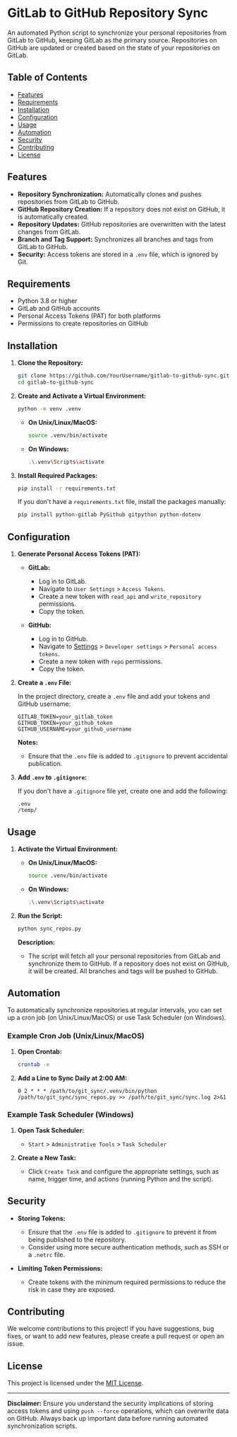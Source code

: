 # GitLab to GitHub Repository Sync

An automated Python script to synchronize your personal repositories from GitLab to GitHub, keeping GitLab as the primary source. Repositories on GitHub are updated or created based on the state of your repositories on GitLab.

## Table of Contents

- [Features](#features)
- [Requirements](#requirements)
- [Installation](#installation)
- [Configuration](#configuration)
- [Usage](#usage)
- [Automation](#automation)
- [Security](#security)
- [Contributing](#contributing)
- [License](#license)

## Features

- **Repository Synchronization:** Automatically clones and pushes repositories from GitLab to GitHub.
- **GitHub Repository Creation:** If a repository does not exist on GitHub, it is automatically created.
- **Repository Updates:** GitHub repositories are overwritten with the latest changes from GitLab.
- **Branch and Tag Support:** Synchronizes all branches and tags from GitLab to GitHub.
- **Security:** Access tokens are stored in a `.env` file, which is ignored by Git.

## Requirements

- Python 3.8 or higher
- GitLab and GitHub accounts
- Personal Access Tokens (PAT) for both platforms
- Permissions to create repositories on GitHub

## Installation

1. **Clone the Repository:**

    ```bash
    git clone https://github.com/YourUsername/gitlab-to-github-sync.git
    cd gitlab-to-github-sync
    ```

2. **Create and Activate a Virtual Environment:**

    ```bash
    python -m venv .venv
    ```

    - **On Unix/Linux/MacOS:**

      ```bash
      source .venv/bin/activate
      ```

    - **On Windows:**

      ```bash
      .\.venv\Scripts\activate
      ```

3. **Install Required Packages:**

    ```bash
    pip install -r requirements.txt
    ```

    If you don't have a `requirements.txt` file, install the packages manually:

    ```bash
    pip install python-gitlab PyGithub gitpython python-dotenv
    ```

## Configuration

1. **Generate Personal Access Tokens (PAT):**

    - **GitLab:**
      - Log in to GitLab.
      - Navigate to `User Settings` > `Access Tokens`.
      - Create a new token with `read_api` and `write_repository` permissions.
      - Copy the token.

    - **GitHub:**
      - Log in to GitHub.
      - Navigate to [Settings](https://github.com/settings/tokens) > `Developer settings` > `Personal access tokens`.
      - Create a new token with `repo` permissions.
      - Copy the token.

2. **Create a `.env` File:**

    In the project directory, create a `.env` file and add your tokens and GitHub username:

    ```env
    GITLAB_TOKEN=your_gitlab_token
    GITHUB_TOKEN=your_github_token
    GITHUB_USERNAME=your_github_username
    ```

    **Notes:**
    - Ensure that the `.env` file is added to `.gitignore` to prevent accidental publication.

3. **Add `.env` to `.gitignore`:**

    If you don't have a `.gitignore` file yet, create one and add the following:

    ```gitignore
    .env
    /temp/
    ```

## Usage

1. **Activate the Virtual Environment:**

    - **On Unix/Linux/MacOS:**

      ```bash
      source .venv/bin/activate
      ```

    - **On Windows:**

      ```bash
      .\.venv\Scripts\activate
      ```

2. **Run the Script:**

    ```bash
    python sync_repos.py
    ```

    **Description:**
    - The script will fetch all your personal repositories from GitLab and synchronize them to GitHub. If a repository does not exist on GitHub, it will be created. All branches and tags will be pushed to GitHub.

## Automation

To automatically synchronize repositories at regular intervals, you can set up a cron job (on Unix/Linux/MacOS) or use Task Scheduler (on Windows).

### Example Cron Job (Unix/Linux/MacOS)

1. **Open Crontab:**

    ```bash
    crontab -e
    ```

2. **Add a Line to Sync Daily at 2:00 AM:**

    ```cron
    0 2 * * * /path/to/git_sync/.venv/bin/python /path/to/git_sync/sync_repos.py >> /path/to/git_sync/sync.log 2>&1
    ```

### Example Task Scheduler (Windows)

1. **Open Task Scheduler:**
   - `Start` > `Administrative Tools` > `Task Scheduler`

2. **Create a New Task:**
   - Click `Create Task` and configure the appropriate settings, such as name, trigger time, and actions (running Python and the script).

## Security

- **Storing Tokens:**
  - Ensure that the `.env` file is added to `.gitignore` to prevent it from being published to the repository.
  - Consider using more secure authentication methods, such as SSH or a `.netrc` file.

- **Limiting Token Permissions:**
  - Create tokens with the minimum required permissions to reduce the risk in case they are exposed.

## Contributing

We welcome contributions to this project! If you have suggestions, bug fixes, or want to add new features, please create a pull request or open an issue.

## License

This project is licensed under the [MIT License](LICENSE).

---

**Disclaimer:** Ensure you understand the security implications of storing access tokens and using `push --force` operations, which can overwrite data on GitHub. Always back up important data before running automated synchronization scripts.
